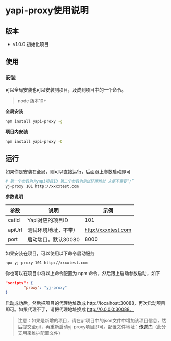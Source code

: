 # yapi-proxy使用说明

## 版本

- v1.0.0 初始化项目

## 使用

### 安装

可以全局安装也可以安装到项目，及成到项目中的一个命令。
> node 版本10+

**全局安装**

```bash
npm install yapi-proxy -g
```

**项目内安装**

```bash
npm install yapi-proxy -D
```

## 运行

如果你是安装在全局，则可以直接运行，后面跟上参数启动即可

```bash
# 第一个参数为为yapi项目ID 第二个参数为测试环境地址 末尾不需要“/”
yj-proxy 101 http://xxxxtest.com
```

**参数说明**

| 参数   | 说明                | 示例                            |
| ------ | ------------------- | ------------------------------- |
| catId  | Yapi对应的项目ID    | 101                 |
| apiUrl | 测试环境地址，不带/ | http://xxxxtest.com |
| port   | 启动端口，默认30080 | 8000                            |

如果安装在项目，可以使用以下命令启动服务

```bash
npx yj-proxy 101 http://xxxxtest.com
```

你也可以在项目中将以上命令配置为 npm 命令，然后跟上启动参数启动，如下

```json
"scripts": {
        "proxy": "yj-proxy"
}
```

启动成功后，然后把项目的代理地址改成 http://localhost:30088，再次启动项目即可。如果代理不了，请把代理地址换成 http://0.0.0.0:30088。

> 注意：如果是新增的项目，请在git项目中的json文件中增加该项目信息，然后提交至git，再重新启动yj-proxy项目即可。配置文件地址：[传送门]()（此分支用来维护配置文件）

